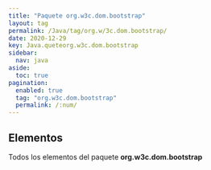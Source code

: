 ```yaml
---
title: "Paquete org.w3c.dom.bootstrap"
layout: tag
permalink: /Java/tag/org.w/3c.dom.bootstrap/
date: 2020-12-29
key: Java.queteorg.w3c.dom.bootstrap
sidebar: 
  nav: java
aside: 
  toc: true
pagination: 
  enabled: true
  tag: "org.w3c.dom.bootstrap"
  permalink: /:num/
---
```


<h2>Elementos</h2>
Todos los elementos del paquete <strong>org.w3c.dom.bootstrap</strong>
